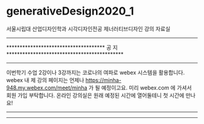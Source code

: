 # generativeDesign2020_1
서울시립대 산업디자인학과 시각디자인전공 제너러티브디자인 강의 자료실


****************************************************************************************
************************************* 공 지 ********************************************
****************************************************************************************
이번학기 수업 2강이나 3강까지는 코로나의 여파로 webex 시스템을 활용합니다.
webex 내 제 강의 페이지는 언제나 https://minha-948.my.webex.com/meet/minha 가 될 예정이고요.
미리 webex.com 에 가셔서 회원 가입 부탁합니다.
온라인 강의실은 원래 예정된 시간에 열어둘테니 첫 시간에 만나요!
****************************************************************************************
****************************************************************************************



